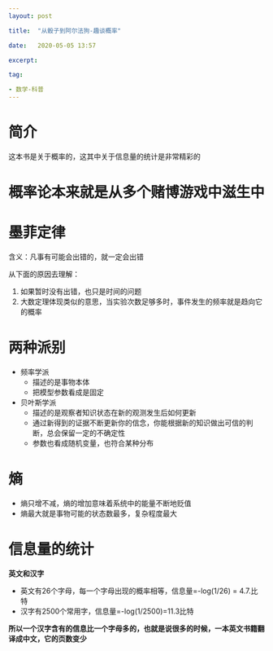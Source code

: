 ```yaml
---
layout: post

title:  "从骰子到阿尔法狗-趣谈概率"

date:   2020-05-05 13:57

excerpt:

tag:

- 数学-科普
---
```




# 简介

这本书是关于概率的，这其中关于信息量的统计是非常精彩的



# 概率论本来就是从多个赌博游戏中滋生中



# 墨菲定律

含义：凡事有可能会出错的，就一定会出错

从下面的原因去理解：

1. 如果暂时没有出错，也只是时间的问题
2. 大数定理体现类似的意思，当实验次数足够多时，事件发生的频率就是趋向它的概率



# 两种派别

- 频率学派
  - 描述的是事物本体
  - 把模型参数看成是固定
- 贝叶斯学派
  - 描述的是观察者知识状态在新的观测发生后如何更新
  - 通过新得到的证据不断更新你的信念，你能根据新的知识做出可信的判断，总会保留一定的不确定性
  - 参数也看成随机变量，也符合某种分布



# 熵

- 熵只增不减，熵的增加意味着系统中的能量不断地贬值
- 熵最大就是事物可能的状态数最多，复杂程度最大



# 信息量的统计

**英文和汉字**

- 英文有26个字母，每一个字母出现的概率相等，信息量=-log(1/26) = 4.7.比特
- 汉字有2500个常用字，信息量=-log(1/2500)=11.3比特

**所以一个汉字含有的信息比一个字母多的，也就是说很多的时候，一本英文书籍翻译成中文，它的页数变少**

